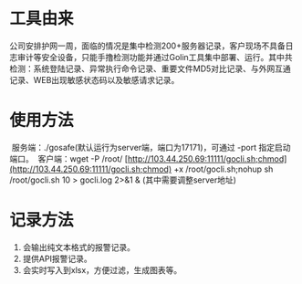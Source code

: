 # 工具由来
​	公司安排护网一周，面临的情况是集中检测200+服务器记录，客户现场不具备日志审计等安全设备，只能手撸检测功能并通过Golin工具集中部署、运行。
​	其中共检测：系统登陆记录、异常执行命令记录、重要文件MD5对比记录、与外网互通记录、WEB出现敏感状态码以及敏感请求记录。

# 使用方法
​	服务端：./gosafe(默认运行为server端，端口为17171)，可通过 -port 指定启动端口。
​	客户端：wget -P /root/ [http://103.44.250.69:11111/gocli.sh;chmod](http://103.44.250.69:11111/gocli.sh;chmod) +x /root/gocli.sh;nohup sh /root/gocli.sh  10 > gocli.log 2>&1 & (其中需要调整server地址)

# 记录方法

1. 会输出纯文本格式的报警记录。
1. 提供API报警记录。
1. 会实时写入到xlsx，方便过滤，生成图表等。

